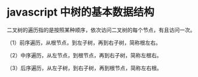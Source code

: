 # javascript 中树的基本数据结构
二叉树的遍历指的是按照某种顺序，依次访问二叉树的每个节点，有且访问一次。

（1）前序遍历，从根节点，到左子树，再到右子树，简称根左右。

（2）中序遍历，从左节点，到根节点，再到右子树，简称左根右。

（3）后序遍历，从左子树，到右子树，再到根节点，简称左右根。